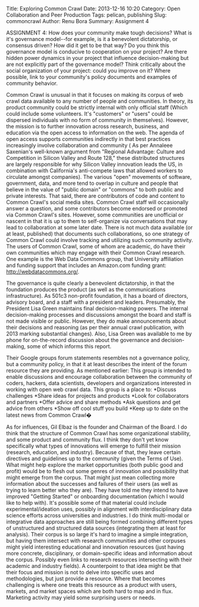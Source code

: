Title: Exploring Common Crawl
Date: 2013-12-16 10:20
Category: Open Collaboration and Peer Production
Tags: pelican, publishing
Slug: commoncrawl
Author: Renu Bora
Summary: Assignment 4

ASSIGNMENT 4: How does your community make tough decisions? What is it's governance model--for example, is it a benevolent dictatorship, or consensus driven? How did it get to be that way? Do you think this governance model is conducive to cooperation on your project? Are there hidden power dynamics in your project that influence decision-making but are not explicitly part of the governance model? Think critically about the social organization of your project: could you improve on it? Where possible, link to your community's policy documents and examples of community behavior.

Common Crawl is unusual in that it focuses on making its corpus of web crawl data available to any number of people and communities. In theory, its product community could be strictly internal with only official staff (Which could include some volunteers. It's "customers" or "users" could be dispersed individuals with no form of community in themselves). However, the mission is to further innovation across research, business, and education via the open access to information on the web. The agenda of open access supports communities indirectly in that best practices increasingly involve collaboration and community ( As per Annaleee Saxenian's well-known argument from "Regional Advantage: Culture and Competition in Silicon Valley and Route 128," these distributed structures are largely responsible for why Silicon Valley innovation leads the US, in combination with California's anti-compete laws that allowed workers to circulate amongst companies). The various "open" movements of software, government, data, and more tend to overlap in culture and people that believe in the value of "public domain" or "commons" to both public and private interests.
That said, there are contributors of code and content to Common Crawl's social media sites. Common Crawl staff will occasionally answer a question, and some contributors become endorsed or promoted via Common Crawl's  sites. However, some communities are unofficial or nascent in that it is up to them to self-organize via conversations that may lead to collaboration at some later date. There is not much data available (or at least, published) that documents such collaborations, so one strategy of Common Crawl could involve tracking and utilizing such community activity. The users of Common Crawl, some of whom are academic, do have their own communities which may engage with their Common Crawl research. One example is the Web Data Commons group, that University affiliation and funding support that includes an Amazon.com funding grant: http://webdatacommons.org/.

The governance is quite clearly a benevolent dictatorship, in that the foundation produces the product (as well as the communications infrastructure). As 501c3 non-profit foundation, it has a board of directors, advisory board, and a staff with a president and leaders. Presumably, the President Lisa Green maintains final decision-making powers. The internal decision-making processes and discussions amongst the board and staff is not made visible or public. However, they do make announcements about their decisions and reasoning (as per their annual crawl publication, with 2013 marking substantial changes). Also, Lisa Green was available to me by phone for on-the-record discussion about the governance and decision-making, some of which informs this report.

Their Google groups forum statements resembles not a governance policy, but a community policy, in that it at least describes the intent of the forum resource they are providing. As mentioned earlier:
This group is intended to enable discussions and encourage collaboration between the community of coders, hackers, data scientists, developers and organizations interested in working with open web crawl data. 
This group is a place to: 
*Discuss challenges 
*Share ideas for projects and products 
*Look for collaborators and partners 
*Offer advice and share methods 
*Ask questions and get advice from others 
*Show off cool stuff you build 
*Keep up to date on the latest news from Common Crawl� 

As for influences, Gil Elbaz is the founder and Chairman of the Board. I do think that the structure of Common Crawl has some organizational stability, and some product and community flux. I think they don't yet know specifically what types of innovations will emerge to fulfill their mission (research, education, and industry). Because of that, they leave certain directives and guidelines up to the community (given the Terms of Use). What might help explore the market opportunities (both public good and profit) would be to flesh out some genres of innovation and possibility that might emerge from the corpus. That might just mean collecting more information about the successes and failures of their users (as well as trying to learn better who they are). They have told me they intend to have improved "Getting Started" or onboarding documentation (which I would like to help with). It's possible some of that material could include experimental/ideation uses, possibly in alignment with interdisciplinary data science efforts across universities and industries. I do think multi-modal or integrative data approaches are still being formed combining different types of unstructured and structured data sources (integrating them at least for analysis). Their corpus is so large it's hard to imagine a simple integration, but having them intersect with research communities and other corpuses might yield interesting educational and innovation resources (just having more concrete, disciplinary, or domain-specific ideas and information about the corpus. Possibly even links to research resources intersecting with their academic and industry fields). A counterpoint to that idea might be that their focus and mission is not to delve into specific uses and methodologies, but just provide a resource. Where that becomes challenging is where one treats this resource as a product with users, markets, and market spaces which are both hard to map and in flux. Marketing activity may yield some surprising users or needs. 

[webdatacommons]: http://webdatacommons.org/
